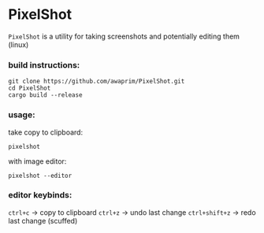 # PixelShot
`PixelShot` is a utility for taking screenshots and potentially editing them (linux)

### build instructions:

    git clone https://github.com/awaprim/PixelShot.git
    cd PixelShot
    cargo build --release

### usage:
take copy to clipboard:

    pixelshot

with image editor:

    pixelshot --editor


### editor keybinds:
`ctrl+c` -> copy to clipboard
`ctrl+z` -> undo last change
`ctrl+shift+z` -> redo last change (scuffed)
